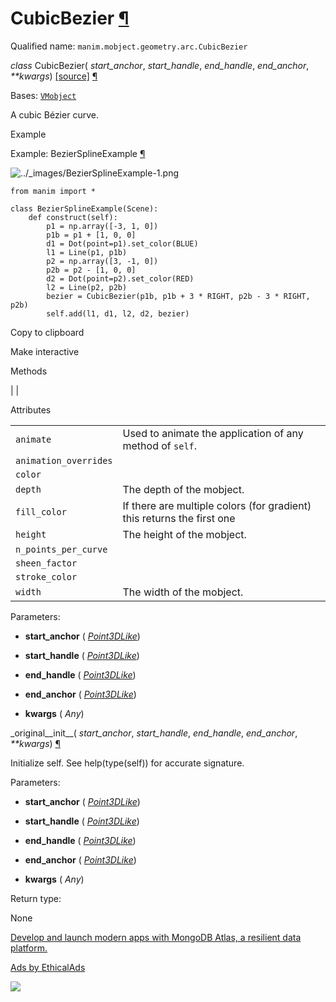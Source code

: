 # CubicBezier [¶](https://docs.manim.community/en/stable/reference/manim.mobject.geometry.arc.CubicBezier.html\#cubicbezier "Link to this heading")

Qualified name: `manim.mobject.geometry.arc.CubicBezier`

_class_ CubicBezier( _start\_anchor_, _start\_handle_, _end\_handle_, _end\_anchor_, _\*\*kwargs_) [\[source\]](https://docs.manim.community/en/stable/_modules/manim/mobject/geometry/arc.html#CubicBezier) [¶](https://docs.manim.community/en/stable/reference/manim.mobject.geometry.arc.CubicBezier.html#manim.mobject.geometry.arc.CubicBezier "Link to this definition")

Bases: [`VMobject`](https://docs.manim.community/en/stable/reference/manim.mobject.types.vectorized_mobject.VMobject.html#manim.mobject.types.vectorized_mobject.VMobject "manim.mobject.types.vectorized_mobject.VMobject")

A cubic Bézier curve.

Example

Example: BezierSplineExample [¶](https://docs.manim.community/en/stable/reference/manim.mobject.geometry.arc.CubicBezier.html#beziersplineexample)

![../_images/BezierSplineExample-1.png](https://docs.manim.community/en/stable/_images/BezierSplineExample-1.png)

```
from manim import *

class BezierSplineExample(Scene):
    def construct(self):
        p1 = np.array([-3, 1, 0])
        p1b = p1 + [1, 0, 0]
        d1 = Dot(point=p1).set_color(BLUE)
        l1 = Line(p1, p1b)
        p2 = np.array([3, -1, 0])
        p2b = p2 - [1, 0, 0]
        d2 = Dot(point=p2).set_color(RED)
        l2 = Line(p2, p2b)
        bezier = CubicBezier(p1b, p1b + 3 * RIGHT, p2b - 3 * RIGHT, p2b)
        self.add(l1, d1, l2, d2, bezier)

```

Copy to clipboard

Make interactive

Methods

|
|

Attributes

|     |     |
| --- | --- |
| `animate` | Used to animate the application of any method of `self`. |
| `animation_overrides` |  |
| `color` |  |
| `depth` | The depth of the mobject. |
| `fill_color` | If there are multiple colors (for gradient) this returns the first one |
| `height` | The height of the mobject. |
| `n_points_per_curve` |  |
| `sheen_factor` |  |
| `stroke_color` |  |
| `width` | The width of the mobject. |

Parameters:

- **start\_anchor** ( [_Point3DLike_](https://docs.manim.community/en/stable/reference/manim.typing.html#manim.typing.Point3DLike "manim.typing.Point3DLike"))

- **start\_handle** ( [_Point3DLike_](https://docs.manim.community/en/stable/reference/manim.typing.html#manim.typing.Point3DLike "manim.typing.Point3DLike"))

- **end\_handle** ( [_Point3DLike_](https://docs.manim.community/en/stable/reference/manim.typing.html#manim.typing.Point3DLike "manim.typing.Point3DLike"))

- **end\_anchor** ( [_Point3DLike_](https://docs.manim.community/en/stable/reference/manim.typing.html#manim.typing.Point3DLike "manim.typing.Point3DLike"))

- **kwargs** ( _Any_)


\_original\_\_init\_\_( _start\_anchor_, _start\_handle_, _end\_handle_, _end\_anchor_, _\*\*kwargs_) [¶](https://docs.manim.community/en/stable/reference/manim.mobject.geometry.arc.CubicBezier.html#manim.mobject.geometry.arc.CubicBezier._original__init__ "Link to this definition")

Initialize self. See help(type(self)) for accurate signature.

Parameters:

- **start\_anchor** ( [_Point3DLike_](https://docs.manim.community/en/stable/reference/manim.typing.html#manim.typing.Point3DLike "manim.typing.Point3DLike"))

- **start\_handle** ( [_Point3DLike_](https://docs.manim.community/en/stable/reference/manim.typing.html#manim.typing.Point3DLike "manim.typing.Point3DLike"))

- **end\_handle** ( [_Point3DLike_](https://docs.manim.community/en/stable/reference/manim.typing.html#manim.typing.Point3DLike "manim.typing.Point3DLike"))

- **end\_anchor** ( [_Point3DLike_](https://docs.manim.community/en/stable/reference/manim.typing.html#manim.typing.Point3DLike "manim.typing.Point3DLike"))

- **kwargs** ( _Any_)


Return type:

None

[Develop and launch modern apps with MongoDB Atlas, a resilient data platform.](https://server.ethicalads.io/proxy/click/8269/019600ed-3c82-7053-b0f1-9fa09ad5f74c/)

[Ads by EthicalAds](https://www.ethicalads.io/advertisers/?ref=ea-text)

![](https://server.ethicalads.io/proxy/view/8269/019600ed-3c82-7053-b0f1-9fa09ad5f74c/)